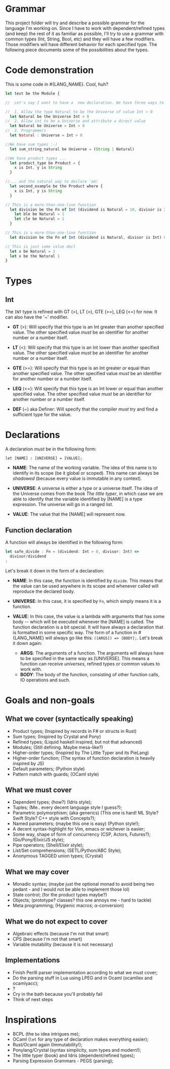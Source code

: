 # Grammar

This project folder will try and describe a possible grammar for the language I'm working on. Since I have to work with dependent/refined types (and keep) the rest of it as familiar as possible, I'll try to use a grammar with common types (Int, String, Bool, etc) and they will have a few modifiers.
Those modifiers will have different behavior for each specified type. The following piece documents some of the possibilities about the types.

# Code demonstration

This is some code in #{LANG_NAME}. Cool, huh?

```javascript
let test be the Module {

//  Let's say I want to have a  new declaration. We have three ways to do so:

//  1. Allow the type Natural to be the Universe of value Int > 0
  let Natural be the Universe Int > 0
//  2. Allow int to be a Universe and attribute a direct value
  let Natural be Universe = Int > 0
//  3. Programmers
  let Natural : Universe = Int > 0

//We have sum types :-)
  let sum_string_natural be Universe = (String | Natural)

//We have product types ...
  let product_type be Product = {
    x is Int, y is String
  }

//... and the natural way to declare 'em!
  let second_example be the Product where {
    x is Int, y is String
  }

// This is a more-than-one-line function
  let division be the Fn of Int (dividend is Natural = 10, divisor is Int) => {
    let ble be Natural = 1
    let cle be Natural = 1
  }

// This is a more-than-one-line function
  let division be the Fn of Int (dividend is Natural, divisor is Int) => 1/2;

// This is just some value decl
  let x be Natural = 1
  let x be the Natural 1
}
```

# Types

## Int

The ```INT``` type is refined with GT (>), LT (>), GTE (>=), LEQ (<=) for now. It can also have the '~' modifier.

* __GT__ (>): Will specify that this type is an Int greater than another specified value. The other specified value *must* be an identifier for another number or a number itself.

* __LT__ (<): Will specify that this type is an Int lower than another specified value. The other specified value *must* be an identifier for another number or a number itself.

* __GTE__ (>=): Will specify that this type is an Int greater *or* equal than another specified value. The other specified value *must* be an identifier for another number or a number itself.

* __LEQ__ (<=): Will specify that this type is an Int lower *or* equal than another specified value. The other specified value *must* be an identifier for another number or a number itself.

* __DEF__ (~) aka Definer: Will specify that the compiler *must* try and find a sufficient type for the value.

# Declarations

A declaration *must* be in the following form:

```
let [NAME] : [UNIVERSE] = [VALUE];
```

* __NAME__: The name of the working variable. The idea of this name is to identify in its scope (be it global or scoped). This name can always be *shadowed* (because every value is immutable in any context).

* __UNIVERSE__: A universe is either a type or a universe itself. The idea of the Universe comes from the book *The little typer*, in which case we are able to identify that the variable identified by [NAME] is a type expression. The universe will go in a ranged list.

* __VALUE__: The value that the [NAME] will represent now.

## Function declaration

A function will always be identified in the following form:

```javascript
let safe_divide : Fn = (dividend: Int > 0, divisor: Int) =>
  divisor/dividend
;
```

Let's break it down in the form of a declaration:

* __NAME__: In this case, the function is identified by ```divide```. This means that the value can be used anywhere in its scope and whenever called will reproduce the declared body.

* __UNIVERSE__: In this case, it is specified by ```Fn```, which simply means it is a function.

* __VALUE__: In this case, the value is a lambda with arguments that has some body -- which will be executed whenever the [NAME] is called. The function declaration is a bit special. It will have always a declaration that is formatted in some specific way. The form of a function in #{LANG_NAME} will always go like this: ```([ARGS]) => [BODY];```. Let's break it down again:
  * __ARGS__: The arguments of a function. The arguments will always have to be specified in the same way as [UNIVERSE]. This means a function can receive *universes*, refined types or common values to work with.
  * __BODY__: The body of the function, consisting of other function calls, IO operations and such.

# Goals and non-goals

## What we cover (syntactically speaking)

* Product types; (Inspired by records in F# or structs in Rust)
* Sum types; (Inspired by Crystal and Pony)
* Refined types; (Liquid haskell inspired, but not that advanced)
* Modules; (Still defining. Maybe mesa-like?)
* Higher-order types; (Inspired by The Little Typer and its PieLang)
* Higher-order function; (The syntax of function declaration is heavily inspired by JS)
* Default parameters; (Python style)
* Pattern match with guards; (OCaml style)

## What we must cover

* Dependent types; (how?) (Idris style);
* Tuples; (Me.. every decent language style I guess?);
* Parametric polymorphism; (aka generics) (This one is hard! ML Style? Swift Style? C++ style with Concepts?);
* Named parameters; (maybe this one is easy) (Python style!);
* A decent syntax-highlight for Vim, emacs or wichever is easier;
* Some way, shape of form of concurrency (CSP, Actors, Futures?); (Go/Pony/Elixir/JS style);
* Pipe operators; (Shell/Elixir style);
* List/Set comprehensions; (SETL/Python/ABC Style);
* Anonymous TAGGED union types;  (Crystal)

## What we may cover

* Monadic syntax; (maybe just the optional monad to avoid being two pedant - and I would not be able to implement those lol)
* State control; (for the product types maybe?)
* Objects; (prototype? classes? this one annoys me - hard to tackle)
* Meta programming; (Hygienic macros; α-conversion)

## What we do not expect to cover

* Algebraic effects (because I'm not that smart)
* CPS (because I'm not that smart)
* Variable mutability (because it is not necessary)

## Implementations

* Finish Perl6 parser implementation according to what we must cover;
* Do the parsing stuff in Lua using LPEG and in Ocaml (ocamllex and ocamlyacc);
* ?
* Cry in the bath because you'll probably fail
* Think of next steps

# Inspirations

* BCPL (the ```be``` idea intrigues me);
* OCaml (```let``` for any type of declaration makes everything easier);
* Rust/Ocaml again (Immutability!);
* Ponylang/Crystal (syntax simplicity, sum types and modern!);
* The little typer (book) and Idris (dependent/refined types);
* Parsing Expression Grammars - PEGS (parsing);
